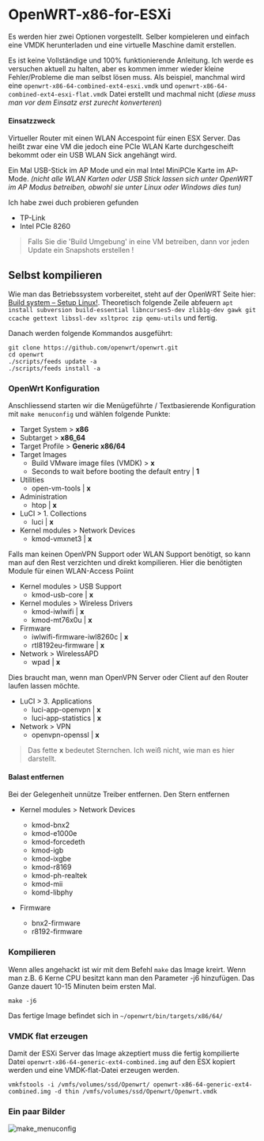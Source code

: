 # OpenWRT-x86-for-ESXi
Es werden hier zwei Optionen vorgestellt. Selber kompieleren und einfach eine VMDK herunterladen und eine virtuelle Maschine damit erstellen.

Es ist keine Vollständige und 100% funktionierende Anleitung. Ich werde es versuchen aktuell zu halten, aber es kommen immer wieder kleine Fehler/Probleme die man selbst lösen muss. Als beispiel, manchmal wird eine `openwrt-x86-64-combined-ext4-esxi.vmdk` und `openwrt-x86-64-combined-ext4-esxi-flat.vmdk` Datei erstellt und machmal nicht (*diese muss man vor dem Einsatz erst zurecht konverteren*)

#### Einsatzzweck
Virtueller Router mit einen WLAN Accespoint für einen ESX Server. Das heißt zwar eine VM die jedoch eine PCIe WLAN Karte durchgescheift bekommt oder ein USB WLAN Sick angehängt wird.

Ein Mal USB-Stick im AP Mode und ein mal Intel MiniPCIe Karte im AP-Mode. *(nicht alle WLAN Karten oder USB Stick lassen sich unter OpenWRT im AP Modus betreiben, obwohl sie unter Linux oder Windows dies tun)*

Ich habe zwei duch probieren gefunden
+ TP-Link
+ Intel PCIe 8260

>Falls Sie die 'Build Umgebung' in eine VM betreiben, dann vor jeden Update ein Snapshots erstellen !

## Selbst kompilieren
Wie man das Betriebssystem vorbereitet, steht auf der OpenWRT Seite hier: [Build system – Setup Linux!](https://openwrt.org/docs/guide-developer/build-system/install-buildsystem).
Theoretisch folgende Zeile abfeuern `apt install subversion build-essential libncurses5-dev zlib1g-dev gawk git ccache gettext libssl-dev xsltproc zip qemu-utils` und fertig.

Danach werden folgende Kommandos ausgeführt:
```
git clone https://github.com/openwrt/openwrt.git
cd openwrt
./scripts/feeds update -a
./scripts/feeds install -a
```

### OpenWrt Konfiguration
Anschliessend starten wir die Menügeführte / Textbasierende Konfiguration mit `make menuconfig` und wählen folgende Punkte:

+ Target System > **x86**
+ Subtarget > **x86_64**
+ Target Profile > **Generic x86/64**
+ Target Images
  + Build VMware image files (VMDK) > **x**
  + Seconds to wait before booting the default entry | **1**
+ Utilities
  + open-vm-tools | **x**
+ Administration
  + htop | **x**
+ LuCI > 1. Collections
  + luci | **x**
+ Kernel modules > Network Devices
  + kmod-vmxnet3 | **x**

Falls man keinen OpenVPN Support oder WLAN Support benötigt, so kann man auf den Rest verzichten und direkt kompilieren.
Hier die benötigten Module für einen WLAN-Access Poiint

+ Kernel modules > USB Support
  + kmod-usb-core | **x**
+ Kernel modules > Wireless Drivers
  + kmod-iwlwifi | **x**
  + kmod-mt76x0u | **x**
+ Firmware
  + iwlwifi-firmware-iwl8260c | **x**
  + rtl8192eu-firmware | **x**
+ Network > WirelessAPD
  + wpad | **x**

Dies braucht man, wenn man OpenVPN Server oder Client auf den Router laufen lassen möchte.

+ LuCI > 3. Applications
  + luci-app-openvpn | **x**
  + luci-app-statistics | **x**
+ Network > VPN
  + openvpn-openssl | **x**

>Das fette **x** bedeutet Sternchen. Ich weiß nicht, wie man es hier darstellt.

#### Balast entfernen
Bei der Gelegenheit unnütze Treiber entfernen. Den Stern entfernen

+ Kernel modules > Network Devices
  + kmod-bnx2
  + kmod-e1000e
  + kmod-forcedeth
  + kmod-igb
  + kmod-ixgbe
  + kmod-r8169
  + kmod-ph-realtek
  + kmod-mii
  + komd-libphy

+ Firmware
  + bnx2-firmware
  + r8192-firmware

### Kompilieren
Wenn alles angehackt ist wir mit dem Befehl `make` das Image kreirt. Wenn man z.B. 6 Kerne CPU besitzt kann man den Parameter -j6 hinzufügen. Das Ganze dauert 10-15 Minuten beim ersten Mal.

`make -j6`

Das fertige Image befindet sich in `~/openwrt/bin/targets/x86/64/`

### VMDK flat erzeugen
Damit der ESXi Server das Image akzeptiert muss die fertig kompilierte Datei `openwrt-x86-64-generic-ext4-combined.img` auf den ESX kopiert werden und eine VMDK-flat-Datei erzeugen werden.

`vmkfstools -i /vmfs/volumes/ssd/Openwrt/
openwrt-x86-64-generic-ext4-combined.img -d thin /vmfs/volumes/ssd/Openwrt/Openwrt.vmdk`

### Ein paar Bilder
![make_menuconfig](https://user-images.githubusercontent.com/35377000/86009497-95997680-ba1a-11ea-89e8-fca909e72438.png)

